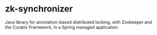 zk-synchronizer
===============

Java library for annotation-based distributed locking, with Zookeeper and the Curator Framework, in a Spring managed application.
